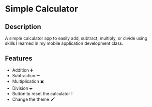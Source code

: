 # Simple Calculator

## Description
A simple calculator app to easily add, subtract, multiply, or divide using skills I learned in my mobile application development class.

## Features
 - Addition ➕
 - Subtraction ➖
 - Multiplication ✖️
 - Division ➗
 - Button to reset the calculator ❕
 - Change the theme 🖌️
